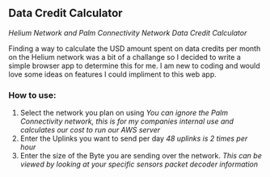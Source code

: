 ## Data Credit Calculator
*Helium Network and Palm Connectivity Network Data Credit Calculator*

Finding a way to calculate the USD amount spent on data credits per month on the Helium network was a bit of a challange so I decided to write a simple browser app to determine this for me. I am new to coding and would love some ideas on features I could impliment to this web app. 

### How to use:
1. Select the network you plan on using
	*You can ignore the Palm Connectivity network, this is for my companies internal use and calculates our cost to run our AWS server*
2. Enter the Uplinks you want to send per day
	*48 uplinks is 2 times per hour*
3. Enter the size of the Byte you are sending over the network.
	*This can be viewed by looking at your specific sensors packet decoder information*